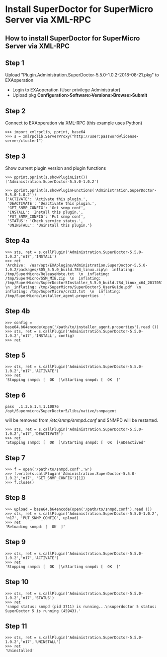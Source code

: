 # Install SuperDoctor for SuperMicro Server via XML-RPC 
## How to install SuperDoctor for SuperMicro Server via XML-RPC

## Step 1

Upload "Plugin.Administration.SuperDoctor-5.5.0-1.0.2-2018-08-21.pkg" to EXAoperation

* Login to EXAoperation (User privilege Administrator) 
* Upload pkg **Configuration>Software>Versions>Browse>Submit**

## Step 2

Connect to EXAoperation via XML-RPC (this example uses Python)


```
>>> import xmlrpclib, pprint, base64 
>>> s = xmlrpclib.ServerProxy("http://user:password@license-server/cluster1")
```
## Step 3

Show current plugin version and plugin functions


```
>>> pprint.pprint(s.showPluginList()) 
['Administration.SuperDoctor-5.5.0-1.0.2']
```

```
>>> pprint.pprint(s.showPluginFunctions('Administration.SuperDoctor-5.5.0-1.0.2'))
{'ACTIVATE': 'Activate this plugin.',
 'DEACTIVATE': 'Deactivate this plugin.',
 'GET_SNMP_CONFIG': 'Get snmp conf',
 'INSTALL': 'Install this plugin.',
 'PUT_SNMP_CONFIG': 'Put snmp conf',
 'STATUS': 'Check service status.',
 'UNINSTALL': 'Uninstall this plugin.'}
```
## Step 4a


```
>>> sts, ret = s.callPlugin('Administration.SuperDoctor-5.5.0-1.0.2','n17','INSTALL') 
>>> ret 
'Archive:  /usr/opt/EXAplugins/Administration.SuperDoctor-5.5.0-1.0.2/packages/SD5_5.5.0_build.784_linux.zip\n  inflating: /tmp/SuperMicro/ReleaseNote.txt  \n  inflating: /tmp/SuperMicro/SSM_MIB.zip  \n  inflating: /tmp/SuperMicro/SuperDoctor5Installer_5.5.0_build.784_linux_x64_20170511162151.bin  \n  inflating: /tmp/SuperMicro/SuperDoctor5_UserGuide.pdf  \n  inflating: /tmp/SuperMicro/crc32.txt  \n  inflating: /tmp/SuperMicro/installer_agent.properties  '
```
## Step 4b


```
>>> config = base64.b64encode(open('/path/to/installer_agent.properties').read ())
>>> sts, ret = s.callPlugin('Administration.SuperDoctor-5.5.0-1.0.2','n17','INSTALL', config)
>>> ret
```
## Step 5


```
>>> sts, ret = s.callPlugin('Administration.SuperDoctor-5.5.0-1.0.2','n17','ACTIVATE')
>>> ret
'Stopping snmpd: [  OK  ]\nStarting snmpd: [  OK  ]'
```
## Step 6


```
pass  .1.3.6.1.4.1.10876  /opt/Supermicro/SuperDoctor5/libs/native/snmpagent
```
will be removed from */etc/snmp/snmpd.conf* and SNMPD will be restarted.


```
>>> sts, ret = s.callPlugin('Administration.SuperDoctor-5.5.0-1.0.2','n17','DEACTIVATE')
>>> ret
'Stopping snmpd: [  OK  ]\nStarting snmpd: [  OK  ]\nDeactived'
```
## Step 7


```
>>> f = open('/path/to/snmpd.conf','w')
>>> f.write(s.callPlugin('Administration.SuperDoctor-5.5.0-1.0.2','n17', 'GET_SNMP_CONFIG')[1])
>>> f.close()
```
## Step 8


```
>>> upload = base64.b64encode(open('/path/to/snmpd.conf').read ())
>>> sts, ret = s.callPlugin('Administration.SuperDoctor-5.5.0-1.0.2', 'n17', 'PUT_SNMP_CONFIG', upload)
>>> ret
'Reloading snmpd: [  OK  ]'
```
## Step 9


```
>>> sts, ret = s.callPlugin('Administration.SuperDoctor-5.5.0-1.0.2','n17','ACTIVATE')
>>> ret
'Stopping snmpd: [  OK  ]\nStarting snmpd: [  OK  ]'
```
## Step 10


```
>>> sts, ret = s.callPlugin('Administration.SuperDoctor-5.5.0-1.0.2','n17','STATUS')
>>> ret
'snmpd status: snmpd (pid 3711) is running...\nsuperdoctor 5 status: SuperDoctor 5 is running (45943).'
```
## Step 11


```
>>> sts, ret = s.callPlugin('Administration.SuperDoctor-5.5.0-1.0.2','n17','UNINSTALL')
>>> ret
'Uninstalled'
```
